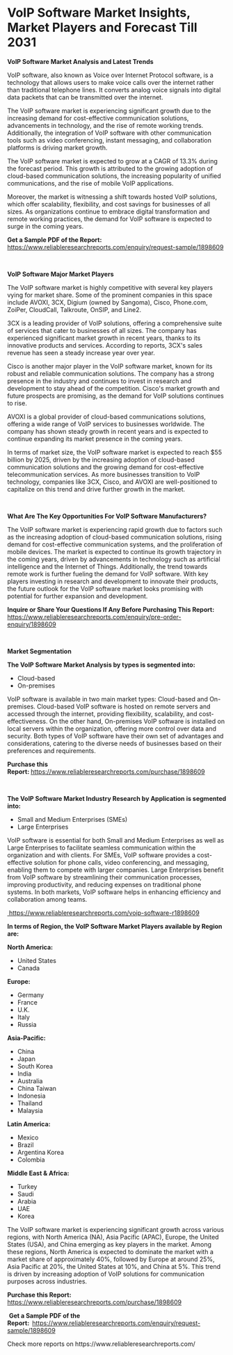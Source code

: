 <p><h1>VoIP Software Market Insights, Market Players and Forecast Till 2031</h1></p><p><strong>VoIP Software Market Analysis and Latest Trends</strong></p>
<p><p>VoIP software, also known as Voice over Internet Protocol software, is a technology that allows users to make voice calls over the internet rather than traditional telephone lines. It converts analog voice signals into digital data packets that can be transmitted over the internet.</p><p>The VoIP software market is experiencing significant growth due to the increasing demand for cost-effective communication solutions, advancements in technology, and the rise of remote working trends. Additionally, the integration of VoIP software with other communication tools such as video conferencing, instant messaging, and collaboration platforms is driving market growth.</p><p>The VoIP software market is expected to grow at a CAGR of 13.3% during the forecast period. This growth is attributed to the growing adoption of cloud-based communication solutions, the increasing popularity of unified communications, and the rise of mobile VoIP applications.</p><p>Moreover, the market is witnessing a shift towards hosted VoIP solutions, which offer scalability, flexibility, and cost savings for businesses of all sizes. As organizations continue to embrace digital transformation and remote working practices, the demand for VoIP software is expected to surge in the coming years.</p></p>
<p><strong>Get a Sample PDF of the Report:&nbsp;</strong> <a href="https://www.reliableresearchreports.com/enquiry/request-sample/1898609">https://www.reliableresearchreports.com/enquiry/request-sample/1898609</a></p>
<p>&nbsp;</p>
<p><strong>VoIP Software Major Market Players</strong></p>
<p><p>The VoIP software market is highly competitive with several key players vying for market share. Some of the prominent companies in this space include AVOXI, 3CX, Digium (owned by Sangoma), Cisco, Phone.com, ZoiPer, CloudCall, Talkroute, OnSIP, and Line2. </p><p>3CX is a leading provider of VoIP solutions, offering a comprehensive suite of services that cater to businesses of all sizes. The company has experienced significant market growth in recent years, thanks to its innovative products and services. According to reports, 3CX's sales revenue has seen a steady increase year over year.</p><p>Cisco is another major player in the VoIP software market, known for its robust and reliable communication solutions. The company has a strong presence in the industry and continues to invest in research and development to stay ahead of the competition. Cisco's market growth and future prospects are promising, as the demand for VoIP solutions continues to rise.</p><p>AVOXI is a global provider of cloud-based communications solutions, offering a wide range of VoIP services to businesses worldwide. The company has shown steady growth in recent years and is expected to continue expanding its market presence in the coming years.</p><p>In terms of market size, the VoIP software market is expected to reach $55 billion by 2025, driven by the increasing adoption of cloud-based communication solutions and the growing demand for cost-effective telecommunication services. As more businesses transition to VoIP technology, companies like 3CX, Cisco, and AVOXI are well-positioned to capitalize on this trend and drive further growth in the market.</p></p>
<p>&nbsp;</p>
<p><strong>What Are The Key Opportunities For VoIP Software Manufacturers?</strong></p>
<p><p>The VoIP software market is experiencing rapid growth due to factors such as the increasing adoption of cloud-based communication solutions, rising demand for cost-effective communication systems, and the proliferation of mobile devices. The market is expected to continue its growth trajectory in the coming years, driven by advancements in technology such as artificial intelligence and the Internet of Things. Additionally, the trend towards remote work is further fueling the demand for VoIP software. With key players investing in research and development to innovate their products, the future outlook for the VoIP software market looks promising with potential for further expansion and development.</p></p>
<p><strong>Inquire or Share Your Questions If Any Before Purchasing This Report:</strong> <a href="https://www.reliableresearchreports.com/enquiry/pre-order-enquiry/1898609">https://www.reliableresearchreports.com/enquiry/pre-order-enquiry/1898609</a></p>
<p>&nbsp;</p>
<p><strong>Market Segmentation</strong></p>
<p><strong>The VoIP Software Market Analysis by types is segmented into:</strong></p>
<p><ul><li>Cloud-based</li><li>On-premises</li></ul></p>
<p><p>VoIP software is available in two main market types: Cloud-based and On-premises. Cloud-based VoIP software is hosted on remote servers and accessed through the internet, providing flexibility, scalability, and cost-effectiveness. On the other hand, On-premises VoIP software is installed on local servers within the organization, offering more control over data and security. Both types of VoIP software have their own set of advantages and considerations, catering to the diverse needs of businesses based on their preferences and requirements.</p></p>
<p><strong>Purchase this Report:&nbsp;</strong><a href="https://www.reliableresearchreports.com/purchase/1898609">https://www.reliableresearchreports.com/purchase/1898609</a></p>
<p>&nbsp;</p>
<p><strong>The VoIP Software Market Industry Research by Application is segmented into:</strong></p>
<p><ul><li>Small and Medium Enterprises (SMEs)</li><li>Large Enterprises</li></ul></p>
<p><p>VoIP software is essential for both Small and Medium Enterprises as well as Large Enterprises to facilitate seamless communication within the organization and with clients. For SMEs, VoIP software provides a cost-effective solution for phone calls, video conferencing, and messaging, enabling them to compete with larger companies. Large Enterprises benefit from VoIP software by streamlining their communication processes, improving productivity, and reducing expenses on traditional phone systems. In both markets, VoIP software helps in enhancing efficiency and collaboration among teams.</p></p>
<p><a href="https://www.reliableresearchreports.com/voip-software-r1898609">&nbsp;https://www.reliableresearchreports.com/voip-software-r1898609</a></p>
<p><strong>In terms of Region, the VoIP Software Market Players available by Region are:</strong></p>
<p>
    <p> <strong> North America: </strong>
        <ul>
            <li>United States</li>
            <li>Canada</li>
        </ul>
        </p> 
    <p> <strong> Europe: </strong>
        <ul>
            <li>Germany</li>
            <li>France</li>
            <li>U.K.</li>
            <li>Italy</li>
            <li>Russia</li>
        </ul>
        </p> 
    <p> <strong> Asia-Pacific: </strong>
        <ul>
            <li>China</li>
            <li>Japan</li>
            <li>South Korea</li>
            <li>India</li>
            <li>Australia</li>
            <li>China Taiwan</li>
            <li>Indonesia</li>
            <li>Thailand</li>
            <li>Malaysia</li>
        </ul>
        </p> 
    <p> <strong> Latin America: </strong>
        <ul>
            <li>Mexico</li>
            <li>Brazil</li>
            <li>Argentina Korea</li>
            <li>Colombia</li>
        </ul>
        </p> 
    <p> <strong> Middle East & Africa: </strong>
        <ul>
            <li>Turkey</li>
            <li>Saudi</li>
            <li>Arabia</li>
            <li>UAE</li>
            <li>Korea</li>
        </ul>
    </p>
    </p>
<p><p>The VoIP software market is experiencing significant growth across various regions, with North America (NA), Asia Pacific (APAC), Europe, the United States (USA), and China emerging as key players in the market. Among these regions, North America is expected to dominate the market with a market share of approximately 40%, followed by Europe at around 25%, Asia Pacific at 20%, the United States at 10%, and China at 5%. This trend is driven by increasing adoption of VoIP solutions for communication purposes across industries.</p></p>
<p><strong>Purchase this Report: </strong><a href="https://www.reliableresearchreports.com/purchase/1898609">https://www.reliableresearchreports.com/purchase/1898609</a></p>
<p>&nbsp;<strong>Get a Sample PDF of the Report:&nbsp;&nbsp;</strong><a href="https://www.reliableresearchreports.com/enquiry/request-sample/1898609">https://www.reliableresearchreports.com/enquiry/request-sample/1898609</a></p>
<p><strong></strong></p>
<p>Check more reports on https://www.reliableresearchreports.com/</p>